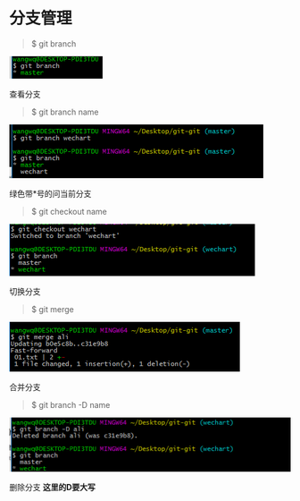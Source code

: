 # 分支管理

> $ git branch  

![查看分支](https://github.com/wangwenquan1234/move-in-github/blob/master/img/41.png)

查看分支

> $ git branch name

![新建分支](https://github.com/wangwenquan1234/move-in-github/blob/master/img/42.png)

绿色带*号的问当前分支

> $ git checkout name

![切换分支](https://github.com/wangwenquan1234/move-in-github/blob/master/img/43.png)

切换分支

> $ git merge

![切换分支](https://github.com/wangwenquan1234/move-in-github/blob/master/img/44.png)

合并分支

> $ git branch -D name

![切换分支](https://github.com/wangwenquan1234/move-in-github/blob/master/img/45.png)

删除分支  **这里的D要大写**









